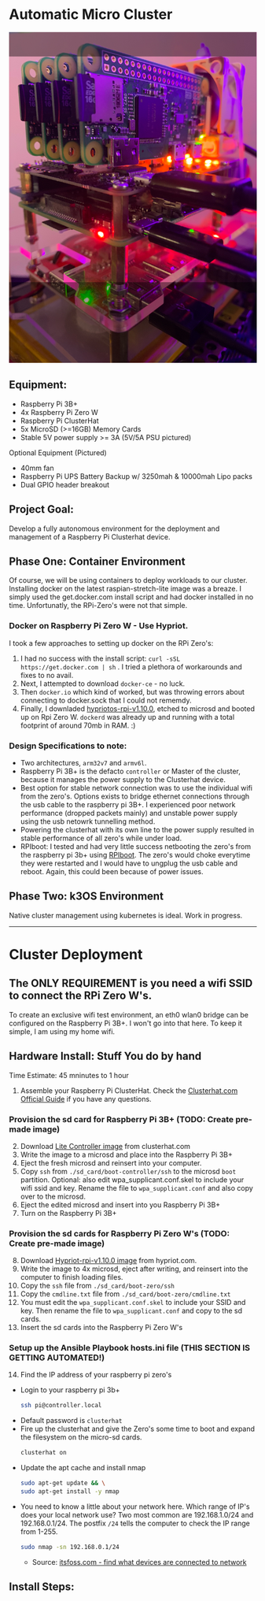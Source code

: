 # Automatic Micro Cluster

![image](static/clusterhat.jpg)

## Equipment:
* Raspberry Pi 3B+
* 4x Raspberry Pi Zero W
* Raspberry Pi ClusterHat
* 5x MicroSD (>=16GB) Memory Cards
* Stable 5V power supply >= 3A (5V/5A PSU pictured)

Optional Equipment (Pictured)
* 40mm fan
* Raspberry Pi UPS Battery Backup w/ 3250mah & 10000mah Lipo packs
* Dual GPIO header breakout

## Project Goal:
Develop a fully autonomous environment for the deployment and management of a Raspberry Pi Clusterhat device.

## Phase One: Container Environment
Of course, we will be using containers to deploy workloads to our cluster.  Installing docker on the latest raspian-stretch-lite image was a breaze.  I simply used the get.docker.com install script and had docker installed in no time.  Unfortunatly, the RPi-Zero's were not that simple.

### Docker on Raspberry Pi Zero W - Use Hypriot.
I took a few approaches to setting up docker on the RPi Zero's:
1.  I had no success with the install script: ```curl -sSL https://get.docker.com | sh``` .  I tried a plethora of workarounds and fixes to no avail.  
2.  Next, I attempted to download ```docker-ce``` - no luck.
3.  Then ```docker.io``` which kind of worked, but was throwing errors about connecting to docker.sock that I could not rememdy.  
4.  Finally, I downladed [hypriotos-rpi-v1.10.0](https://github.com/hypriot/image-builder-rpi/releases/download/v1.10.0/hypriotos-rpi-v1.10.0.img.zip), etched to microsd and booted up on Rpi Zero W.  ```dockerd``` was already up and running with a total footprint of around 70mb in RAM. :)

### Design Specifications to note:
* Two architectures, ```arm32v7``` and ```armv6l```.
* Raspberry Pi 3B+ is the defacto ```controller``` or Master of the cluster, because it manages the power supply to the Clusterhat device.
* Best option for stable network connection was to use the individual wifi from the zero's.  Options exists to bridge ethernet connections through the usb cable to the raspberry pi 3B+.  I experienced poor network performance (dropped packets mainly) and unstable power supply using the usb netowrk tunnelling method.
* Powering the clusterhat with its own line to the power supply resulted in stable performance of all zero's while under load.
* RPIboot: I tested and had very little success netbooting the zero's from the raspberry pi 3b+ using [RPIboot](https://8086.support/content/23/88/en/guide-to-using-the-rpiboot-test-image-on-the-cluster-hat_zero-stem-or-just-a-usb-cable.html).  The zero's would choke everytime they were restarted and I would have to ungplug the usb cable and reboot.  Again, this could been because of power issues.


## Phase Two: k3OS Environment
Native cluster management using kubernetes is ideal. Work in progress.



---
# Cluster Deployment


## The ONLY REQUIREMENT is you need a wifi SSID to connect the RPi Zero W's.
To create an exclusive wifi test environment, an eth0 wlan0 bridge can be configured on the Raspberry Pi 3B+.  I won't go into that here.  To keep it simple, I am using my home wifi.


## Hardware Install: Stuff You do by hand
Time Estimate: 45 mninutes to 1 hour

1. Assemble your Raspberry Pi ClusterHat.  Check the [Clusterhat.com Official Guide](https://clusterhat.com/setup-assembly) if you have any questions.

### Provision the sd card for Raspberry Pi 3B+ (TODO: Create pre-made image)
2. Download [Lite Controller image](http://dist.8086.net/clusterhat/ClusterHAT-2019-04-08-lite-1-controller.zip) from clusterhat.com
3. Write the image to a microsd and place into the Raspberry Pi 3B+
4. Eject the fresh microsd and reinsert into your computer.
5. Copy ```ssh``` from ```./sd_card/boot-controller/ssh``` to the microsd ```boot``` partition.  Optional: also edit wpa_supplicant.conf.skel to include your wifi ssid and key.  Rename the file to ```wpa_supplicant.conf``` and also copy over to the microsd.
6. Eject the edited microsd and insert into you Raspberry Pi 3B+
7. Turn on the Raspberry Pi 3B+

### Provision the sd cards for Raspberry Pi Zero W's (TODO: Create pre-made image)
8. Download [Hypriot-rpi-v1.10.0 image](https://github.com/hypriot/image-builder-rpi/releases/download/v1.10.0/hypriotos-rpi-v1.10.0.img.zip) from hypriot.com.
9.  Write the image to 4x microsd, eject after writing, and reinsert into the computer to finish loading files.
10. Copy the ```ssh``` file from ```./sd_card/boot-zero/ssh```
11. Copy the ```cmdline.txt``` file from ```./sd_card/boot-zero/cmdline.txt```
12. You must edit the ```wpa_supplicant.conf.skel``` to include your SSID and key.  Then rename the file to ```wpa_supplicant.conf``` and copy to the sd cards.
13. Insert the sd cards into the Raspberry Pi Zero W's

### Setup up the Ansible Playbook hosts.ini file (THIS SECTION IS GETTING AUTOMATED!)

14. Find the IP address of your raspberry pi zero's
  * Login to your raspberry pi 3b+
    ```bash
    ssh pi@controller.local
    ```
  * Default password is ```clusterhat```
  * Fire up the clusterhat and give the Zero's some time to boot and expand the filesystem on the micro-sd cards.
    ```bash
    clusterhat on
    ```
  * Update the apt cache and install nmap
    ```bash
    sudo apt-get update && \
    sudo apt-get install -y nmap
    ```
  * You need to know a little about your network here.  Which range of IP's does your local network use? Two most common are 192.168.1.0/24 and 192.168.0.1/24.  The postfix ```/24``` tells the computer to check the IP range from 1-255. 
    ```bash
    sudo nmap -sn 192.168.0.1/24
    ```
    * Source: [itsfoss.com - find what devices are connected to network](https://itsfoss.com/how-to-find-what-devices-are-connected-to-network-in-ubuntu/)
  



## Install Steps:
